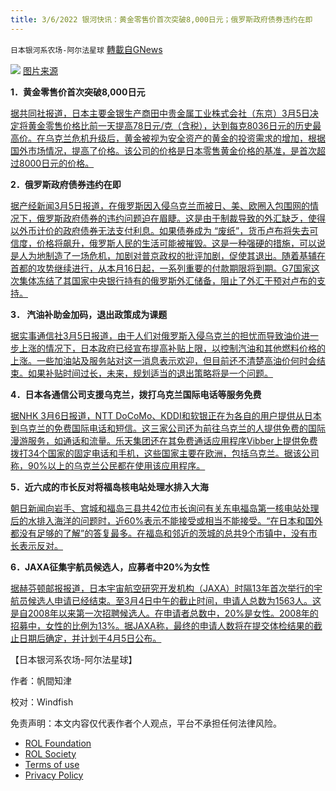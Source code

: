 ```yaml
---
title: 3/6/2022 银河快讯：黄金零售价首次突破8,000日元；俄罗斯政府债券违约在即
---
```

`日本银河系农场-阿尔法星球` [轉載自GNews](https://gnews.org/zh-hans/2112873/)

![](https://assets.gnews.org/wp-content/uploads/2022/03/20220305-00050213-yom-000-8-view.jpeg)
[图片来源](https://news.yahoo.co.jp/articles/fc738d2171e68260a79ef1fcf27b95ae69a2bde5)

**1．黄金零售价首次突破8,000日元**

[据共同社报道，日本主要金银生产商田中贵金属工业株式会社（东京）3月5日决定将黄金零售价格比前一天提高78日元/克（含税），达到每克8036日元的历史最高价。在乌克兰危机升级后，黄金被视为安全资产的黄金的投资需求的增加，根据国外市场情况，提高了价格。该公司的价格是日本零售黄金价格的基准，是首次超过8000日元的价格。](https://news.yahoo.co.jp/articles/899a1359da5739af6b0798b01e93b75b52323a62)

**2．俄罗斯政府债券违约在即**

[据产经新闻3月5日报道，在俄罗斯因入侵乌克兰而被日、美、欧圈入包围网的情况下，俄罗斯政府债券的违约问题迫在眉睫。这是由于制裁导致的外汇缺乏，使得以外币计价的政府债券无法支付利息。如果债券成为 “废纸”，货币卢布将失去可信度，价格将飙升，俄罗斯人民的生活可能被摧毁。这是一种强硬的措施，可以说是人为地制造了一场危机，加剧对普京政权的批评加剧，促使其退出。随着基辅在首都的攻势继续进行，从本月16日起，一系列重要的付款期限将到期。G7国家这次集体冻结了其国家中央银行持有的俄罗斯外汇储备，阻止了外汇干预对卢布的支持。](https://news.yahoo.co.jp/articles/8f58532a8cb8b55ea8786f94690325e3eadcbc67)

**3． 汽油补助金加码，退出政策成为课题**

[据实事通信社3月5日报道，由于人们对俄罗斯入侵乌克兰的担忧而导致油价进一步上涨的情况下，日本政府已经宣布提高补贴上限，以控制汽油和其他燃料价格的上涨。一些加油站及服务站对这一消息表示欢迎，但目前还不清楚高油价何时会结束。如果补贴时间过长，未来，规划适当的退出策略将是一个问题。](https://news.yahoo.co.jp/articles/20db24f425e962ea50381f51b3b819e7a81ee891)

**4．日本各通信公司支援乌克兰，拨打乌克兰国际电话等服务免费**

[据NHK 3月6日报道，NTT DoCoMo、KDDI和软银正在为各自的用户提供从日本到乌克兰的免费国际电话和短信。这三家公司还为前往乌克兰的人提供免费的国际漫游服务，如通话和流量。乐天集团还在其免费通话应用程序Vibber上提供免费拨打34个国家的固定电话和手机，这些国家主要在欧洲，包括乌克兰。据该公司称，90%以上的乌克兰公民都在使用该应用程序。](https://www3.nhk.or.jp/news/html/20220304/k10013515241000.html)

**5．近六成的市长反对将福岛核电站处理水排入大海**

[朝日新闻向岩手、宫城和福岛三县共42位市长询问有关东电福岛第一核电站处理后的水排入海洋的问题时，近60%表示不能接受或相当不能接受。“在日本和国外都没有足够的了解”的答复最多。在福岛和邻近的茨城的总共9个市镇中，没有市长表示反对。](https://news.yahoo.co.jp/articles/ab9c06f335669889d8f5d0c97918a560026b97ed)

**6．JAXA征集宇航员候选人，应募者中20%为女性**

[据赫芬顿邮报报道，日本宇宙航空研究开发机构（JAXA）时隔13年首次举行的宇航员候选人申请已经结束。至3月4日中午的截止时间，申请人总数为1563人。这是自2008年以来第一次招聘候选人。在申请者总数中，20%是女性。2008年的招募中，女性的比例为13%。据JAXA称，最终的申请人数将在提交体检结果的截止日期后确定，并计划于4月5日公布。](https://news.yahoo.co.jp/articles/8f8cc264b1fa78524e7f29f93b0958aa9ba80b57)

【日本银河系农场-阿尔法星球】

作者：帆間知津

校对：Windfish

 

免责声明：本文内容仅代表作者个人观点，平台不承担任何法律风险。

- [ROL Foundation](https://rolfoundation.org/)
- [ROL Society](https://rolsociety.org/)
- [Terms of use](https://gnews.org/terms-of-use-3/)
- [Privacy Policy](https://gnews.org/privacy-policy/)
